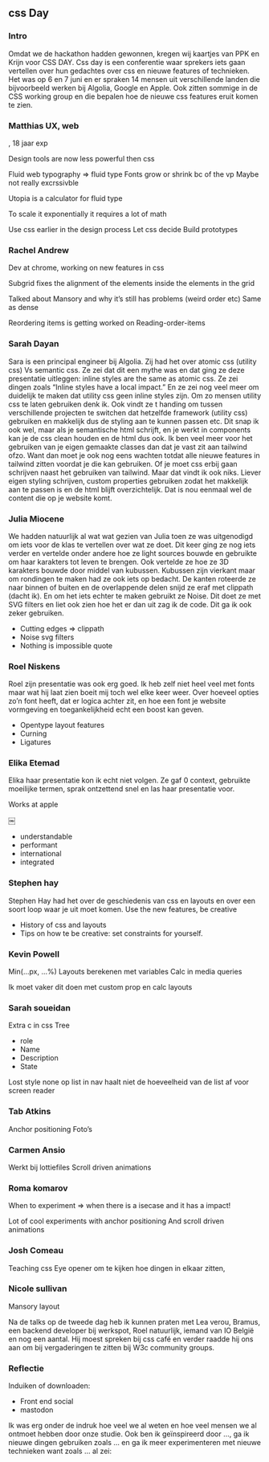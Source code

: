 ## css Day

### Intro
Omdat we de hackathon hadden gewonnen, kregen wij kaartjes van PPK en Krijn voor CSS DAY. Css day is een conferentie waar sprekers iets gaan vertellen over hun gedachtes over css en nieuwe features of technieken. Het was op 6 en 7 juni en er spraken 14 mensen uit verschillende landen die bijvoorbeeld werken bij Algolia, Google en Apple. Ook zitten sommige in de CSS working group en die bepalen hoe de nieuwe css features eruit komen te zien. 

### Matthias UX, web
 , 18 jaar exp

Design tools are now less powerful then css

Fluid web typography => fluid type 
Fonts grow or shrink bc of the vp
Maybe not really excrssivble

Utopia is a calculator for fluid type

To scale it exponentially it requires a lot of math


Use css earlier in the design process 
Let css decide
Build prototypes


### Rachel Andrew 
Dev at chrome, working on new features in css

Subgrid fixes the alignment of the  elements inside the elements in the grid 

Talked about Mansory and why it’s still has problems (weird order etc)
Same as dense

Reordering items is getting worked on
Reading-order-items

### Sarah Dayan
 
Sara is een principal engineer bij Algolia. 
Zij had het over atomic css (utility css)
Vs semantic css. Ze zei dat dit een mythe was en dat ging ze deze presentatie uitleggen: inline styles are the same as atomic css. 
Ze zei dingen zoals “Inline styles have a local impact.” En ze zei nog veel meer om duidelijk te maken dat utility css geen inline styles zijn. Om zo mensen utility css te laten gebruiken denk ik. Ook vindt ze t handing om tussen verschillende projecten te switchen dat hetzelfde framework (utility css) gebruiken en makkelijk dus de styling aan te kunnen passen etc. Dit snap ik ook wel, maar als je semantische html schrijft, en je werkt in components kan je de css clean houden en de html dus ook. Ik ben veel meer voor het gebruiken van je eigen gemaakte classes dan dat je vast zit aan tailwind ofzo. Want dan moet je ook nog eens wachten totdat alle nieuwe features in tailwind zitten voordat je die kan gebruiken. Of je moet css erbij gaan schrijven naast het gebruiken van tailwind. Maar dat vindt ik ook niks. Liever eigen styling schrijven, custom properties gebruiken zodat het makkelijk aan te passen is en de html blijft overzichtelijk. Dat is nou eenmaal wel de content die op je website komt. 


### Julia Miocene 

We hadden natuurlijk al wat wat gezien van Julia toen ze was uitgenodigd om iets voor de klas te vertellen over wat ze doet. 
Dit keer ging ze nog iets verder en vertelde onder andere hoe ze light sources bouwde en gebruikte om haar karakters tot leven te brengen. Ook vertelde ze hoe ze 3D karakters bouwde door middel van kubussen. Kubussen zijn vierkant maar om rondingen te maken had ze ook iets op bedacht. De kanten roteerde ze naar binnen of buiten en de overlappende delen snijd ze eraf met clippath (dacht ik). En om het iets echter te maken gebruikt ze Noise. Dit doet ze met SVG filters en liet ook zien hoe het er dan uit zag ik de code. 
Dit ga ik ook zeker gebruiken. 

- Cutting edges => clippath
- Noise svg filters 
- Nothing is impossible quote

### Roel Niskens

Roel zijn presentatie was ook erg goed. 
Ik heb zelf niet heel veel met fonts maar wat hij laat zien boeit mij toch wel elke keer weer. Over hoeveel opties zo’n font heeft, dat er logica achter zit, en hoe een font je website vormgeving en toegankelijkheid echt een boost kan geven. 

- Opentype layout features
- Curning
- Ligatures 

### Elika Etemad

Elika haar presentatie kon ik echt niet volgen. Ze gaf 0 context, gebruikte moeilijke termen, sprak ontzettend snel en las haar presentatie voor. 

Works at apple

￼
+ understandable 
+ performant
+ international 
+ integrated

### Stephen hay

Stephen Hay had het over de geschiedenis van css en layouts en over een soort loop waar je uit moet komen. 
Use the new features, be creative

- History of css and layouts
- Tips on how te be creative: set constraints for yourself. 

### Kevin Powell 


Min(…px, …%)
Layouts berekenen met variables 
Calc in media queries

Ik moet vaker dit doen met custom prop en calc layouts

### Sarah soueidan
Extra c in css
Tree
- role
- Name
- Description 
- State

Lost style none op list in nav haalt niet de hoeveelheid van de list af voor screen reader


### Tab Atkins 

Anchor positioning
Foto’s

### Carmen Ansio
Werkt bij lottiefiles
Scroll driven animations 

### Roma komarov

When to experiment => when there is a isecase and it has a impact!

Lot of cool experiments with anchor positioning
And scroll driven animations 



### Josh Comeau 
Teaching css
Eye opener om te kijken hoe dingen in elkaar zitten, 


### Nicole sullivan
Mansory layout 



Na de talks op de tweede dag heb ik kunnen praten met Lea verou, Bramus, een backend developer bij werkspot, Roel natuurlijk, iemand van IO België en nog een aantal. Hij moest spreken bij css café en verder raadde hij ons aan om bij vergaderingen te zitten bij W3c community groups. 

### Reflectie 
Induiken of downloaden:
+ Front end social
+ mastodon 

Ik was erg onder de indruk hoe veel we al weten en hoe veel mensen we al ontmoet hebben door onze studie. Ook ben ik geïnspireerd door …, ga ik nieuwe dingen gebruiken zoals … en ga ik meer experimenteren met nieuwe technieken want zoals … al zei: 